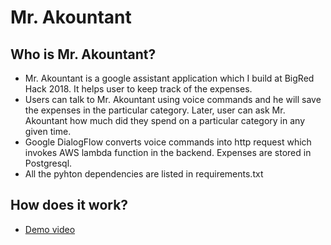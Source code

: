 # Mr. Akountant
## Who is Mr. Akountant?
- Mr. Akountant is a google assistant application which I build at BigRed Hack 2018. It helps user to keep track of the expenses.
- Users can talk to Mr. Akountant using voice commands and he will save the expenses in the particular category. Later, user can ask Mr. Akountant how much did they spend on a particular category in any given time.
- Google DialogFlow converts voice commands into http request which invokes AWS lambda function in the backend. Expenses are stored in Postgresql.
- All the pyhton dependencies are listed in requirements.txt

## How does it work?
- [Demo video](https://www.youtube.com/watch?v=y9J4cQ_F8Og)
